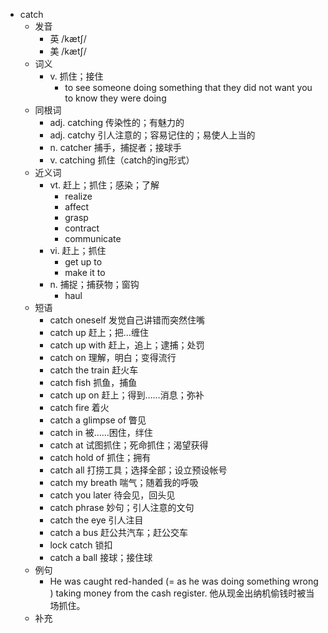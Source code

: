 - catch
  - 发音
    - 英 /kætʃ/
    - 美 /kætʃ/
  - 词义
    - v. 抓住；接住
      - to see someone doing something that they did not want you to know they were doing
  - 同根词
    - adj. catching 传染性的；有魅力的
    - adj. catchy 引人注意的；容易记住的；易使人上当的
    - n. catcher 捕手，捕捉者；接球手
    - v. catching 抓住（catch的ing形式）
  - 近义词
    - vt. 赶上；抓住；感染；了解
      - realize
      - affect
      - grasp
      - contract
      - communicate
    - vi. 赶上；抓住
      - get up to
      - make it to
    - n. 捕捉；捕获物；窗钩
      - haul
  - 短语
    - catch oneself 发觉自己讲错而突然住嘴
    - catch up 赶上；把…缠住
    - catch up with 赶上，追上；逮捕；处罚
    - catch on 理解，明白；变得流行
    - catch the train 赶火车
    - catch fish 抓鱼，捕鱼
    - catch up on 赶上；得到……消息；弥补
    - catch fire 着火
    - catch a glimpse of 瞥见
    - catch in 被……困住，绊住
    - catch at 试图抓住；死命抓住；渴望获得
    - catch hold of 抓住；拥有
    - catch all 打捞工具；选择全部；设立预设帐号
    - catch my breath 喘气；随着我的呼吸
    - catch you later 待会见，回头见
    - catch phrase 妙句；引人注意的文句
    - catch the eye 引人注目
    - catch a bus 赶公共汽车；赶公交车
    - lock catch 锁扣
    - catch a ball 接球；接住球
  - 例句
    - He was caught red-handed (= as he was doing something wrong ) taking money from the cash register. 他从现金出纳机偷钱时被当场抓住。
  - 补充